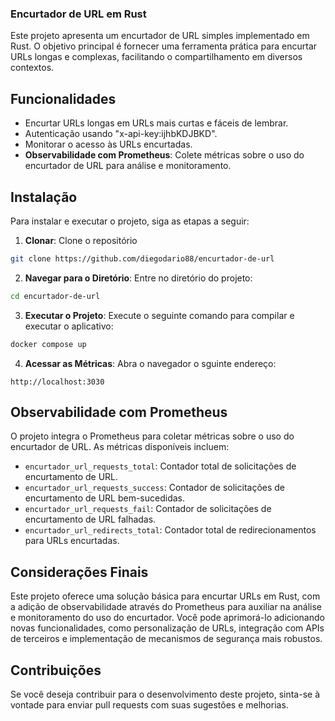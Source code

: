 ### Encurtador de URL em Rust

Este projeto apresenta um encurtador de URL simples implementado em Rust. O objetivo principal é fornecer uma ferramenta
prática para encurtar URLs longas e complexas, facilitando o compartilhamento em diversos contextos.

## Funcionalidades

- Encurtar URLs longas em URLs mais curtas e fáceis de lembrar.
- Autenticação usando "x-api-key:ijhbKDJBKD".
- Monitorar o acesso às URLs encurtadas.
- **Observabilidade com Prometheus**: Colete métricas sobre o uso do encurtador de URL para análise e monitoramento.

## Instalação

Para instalar e executar o projeto, siga as etapas a seguir:

1. **Clonar**: Clone o repositório

```bash
git clone https://github.com/diegodario88/encurtador-de-url
```

2. **Navegar para o Diretório**: Entre no diretório do projeto:

```bash
cd encurtador-de-url
```

3. **Executar o Projeto**: Execute o seguinte comando para compilar e executar o aplicativo:

```bash
docker compose up
```

4. **Acessar as Métricas**: Abra o navegador o sguinte endereço:

```
http://localhost:3030
```

## Observabilidade com Prometheus

O projeto integra o Prometheus para coletar métricas sobre o uso do encurtador de URL. As métricas disponíveis incluem:

- `encurtador_url_requests_total`: Contador total de solicitações de encurtamento de URL.
- `encurtador_url_requests_success`: Contador de solicitações de encurtamento de URL bem-sucedidas.
- `encurtador_url_requests_fail`: Contador de solicitações de encurtamento de URL falhadas.
- `encurtador_url_redirects_total`: Contador total de redirecionamentos para URLs encurtadas.

## Considerações Finais

Este projeto oferece uma solução básica para encurtar URLs em Rust, com a adição de observabilidade através do Prometheus para auxiliar na análise e monitoramento do uso do encurtador. Você pode aprimorá-lo adicionando novas funcionalidades, como personalização de URLs, integração com APIs de terceiros e implementação de mecanismos de segurança mais robustos.

## Contribuições

Se você deseja contribuir para o desenvolvimento deste projeto, sinta-se à vontade para enviar pull requests com suas sugestões e melhorias.
